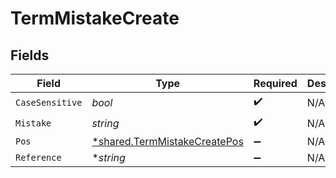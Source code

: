 # TermMistakeCreate


## Fields

| Field                                                                              | Type                                                                               | Required                                                                           | Description                                                                        |
| ---------------------------------------------------------------------------------- | ---------------------------------------------------------------------------------- | ---------------------------------------------------------------------------------- | ---------------------------------------------------------------------------------- |
| `CaseSensitive`                                                                    | *bool*                                                                             | :heavy_check_mark:                                                                 | N/A                                                                                |
| `Mistake`                                                                          | *string*                                                                           | :heavy_check_mark:                                                                 | N/A                                                                                |
| `Pos`                                                                              | [*shared.TermMistakeCreatePos](../../../pkg/models/shared/termmistakecreatepos.md) | :heavy_minus_sign:                                                                 | N/A                                                                                |
| `Reference`                                                                        | **string*                                                                          | :heavy_minus_sign:                                                                 | N/A                                                                                |